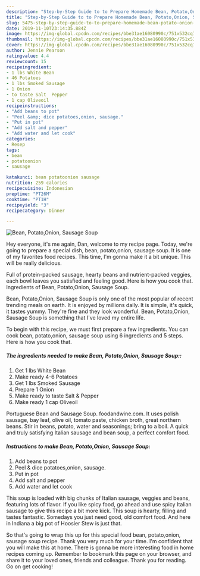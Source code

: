 ```yaml
---
description: "Step-by-Step Guide to to Prepare Homemade Bean, Potato,Onion, Sausage Soup"
title: "Step-by-Step Guide to to Prepare Homemade Bean, Potato,Onion, Sausage Soup"
slug: 5475-step-by-step-guide-to-to-prepare-homemade-bean-potato-onion-sausage-soup
date: 2019-11-10T23:14:35.884Z
image: https://img-global.cpcdn.com/recipes/bbe31ae16080990c/751x532cq70/bean-potatoonion-sausage-soup-recipe-main-photo.jpg
thumbnail: https://img-global.cpcdn.com/recipes/bbe31ae16080990c/751x532cq70/bean-potatoonion-sausage-soup-recipe-main-photo.jpg
cover: https://img-global.cpcdn.com/recipes/bbe31ae16080990c/751x532cq70/bean-potatoonion-sausage-soup-recipe-main-photo.jpg
author: Jennie Pearson
ratingvalue: 4.4
reviewcount: 15
recipeingredient:
- 1 lbs White Bean
- 46 Potatoes
- 1 lbs Smoked Sausage
- 1 Onion
- to taste Salt  Pepper
- 1 cap Oliveoil
recipeinstructions:
- "Add beans to pot"
- "Peel &amp; dice potatoes,onion, sausage."
- "Put in pot"
- "Add salt and pepper"
- "Add water and let cook"
categories:
- Resep
tags:
- bean
- potatoonion
- sausage

katakunci: bean potatoonion sausage
nutrition: 259 calories
recipecuisine: Indonesian
preptime: "PT26M"
cooktime: "PT1H"
recipeyield: "3"
recipecategory: Dinner

---
```



![Bean, Potato,Onion, Sausage Soup](https://img-global.cpcdn.com/recipes/bbe31ae16080990c/751x532cq70/bean-potatoonion-sausage-soup-recipe-main-photo.jpg)

Hey everyone, it's me again, Dan, welcome to my recipe page. Today, we're going to prepare a special dish, bean, potato,onion, sausage soup. It is one of my favorites food recipes. This time, I'm gonna make it a bit unique. This will be really delicious.

Full of protein-packed sausage, hearty beans and nutrient-packed veggies, each bowl leaves you satisfied and feeling good. Here is how you cook that. Ingredients of Bean, Potato,Onion, Sausage Soup.

Bean, Potato,Onion, Sausage Soup is only one of the most popular of recent trending meals on earth. It is enjoyed by millions daily. It is simple, it's quick, it tastes yummy. They're fine and they look wonderful. Bean, Potato,Onion, Sausage Soup is something that I've loved my entire life.


To begin with this recipe, we must first prepare a few ingredients. You can cook bean, potato,onion, sausage soup using 6 ingredients and 5 steps. Here is how you cook that.

##### The ingredients needed to make Bean, Potato,Onion, Sausage Soup::

1. Get 1 lbs White Bean
1. Make ready 4-6 Potatoes
1. Get 1 lbs Smoked Sausage
1. Prepare 1 Onion
1. Make ready to taste Salt &amp; Pepper
1. Make ready 1 cap Oliveoil


Portuguese Bean and Sausage Soup. foodandwine.com. It uses polish sausage, bay leaf, olive oil, tomato paste, chicken broth, great northern beans. Stir in beans, potato, water and seasonings; bring to a boil. A quick and truly satisfying Italian sausage and bean soup, a perfect comfort food. 

##### Instructions to make Bean, Potato,Onion, Sausage Soup:

1. Add beans to pot
1. Peel &amp; dice potatoes,onion, sausage.
1. Put in pot
1. Add salt and pepper
1. Add water and let cook


This soup is loaded with big chunks of Italian sausage, veggies and beans, featuring lots of flavor. If you like spicy food, go ahead and use spicy Italian sausage to give this recipe a bit more kick. This soup is hearty, filling and tastes fantastic. Somedays you just need good, old comfort food. And here in Indiana a big pot of Hoosier Stew is just that. 

So that's going to wrap this up for this special food bean, potato,onion, sausage soup recipe. Thank you very much for your time. I'm confident that you will make this at home. There is gonna be more interesting food in home recipes coming up. Remember to bookmark this page on your browser, and share it to your loved ones, friends and colleague. Thank you for reading. Go on get cooking!
